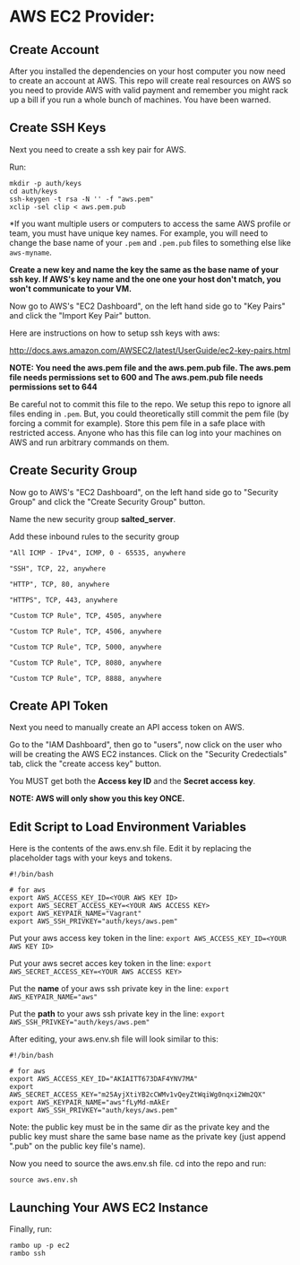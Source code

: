 # AWS EC2 Provider:

## Create Account

After you installed the dependencies on your host computer you now need to create an account at AWS.
This repo will create real resources on AWS so you need to provide AWS with valid payment and remember you might rack up a bill if you run a whole bunch of machines. You have been warned.

## Create SSH Keys

Next you need to create a ssh key pair for AWS.

Run:
```
mkdir -p auth/keys
cd auth/keys
ssh-keygen -t rsa -N '' -f "aws.pem"
xclip -sel clip < aws.pem.pub
```

*If you want multiple users or computers to access the same AWS profile or team, you must have unique key names. For example, you will need to change the base name of your `.pem` and `.pem.pub` files to something else like `aws-myname`.

**Create a new key and name the key the same as the base name of your ssh key. If AWS's key name and the one one your host don't match, you won't communicate to your VM.**

Now go to AWS's "EC2 Dashboard", on the left hand side go to "Key Pairs" and click the "Import Key Pair" button.

Here are instructions on how to setup ssh keys with aws:

http://docs.aws.amazon.com/AWSEC2/latest/UserGuide/ec2-key-pairs.html

**NOTE: You need the aws.pem file and the aws.pem.pub file. The aws.pem file needs permissions set to 600 and The aws.pem.pub file needs permissions set to 644**

Be careful not to commit this file to the repo. We setup this repo to ignore all files ending in `.pem`. But, you could theoretically still commit the pem file (by forcing a commit for example).
Store this pem file in a safe place with restricted access. Anyone who has this file can log into your machines on AWS and run arbitrary commands on them.

## Create Security Group

Now go to AWS's "EC2 Dashboard", on the left hand side go to "Security Group" and click the "Create Security Group" button.

Name the new security group **salted_server**.

Add these inbound rules to the security group
```
"All ICMP - IPv4", ICMP, 0 - 65535, anywhere

"SSH", TCP, 22, anywhere

"HTTP", TCP, 80, anywhere

"HTTPS", TCP, 443, anywhere

"Custom TCP Rule", TCP, 4505, anywhere

"Custom TCP Rule", TCP, 4506, anywhere

"Custom TCP Rule", TCP, 5000, anywhere

"Custom TCP Rule", TCP, 8080, anywhere

"Custom TCP Rule", TCP, 8888, anywhere
```

## Create API Token

Next you need to manually create an API access token on AWS.

Go to the "IAM Dashboard", then go to "users", now click on the user who will be creating the AWS EC2 instances. Click on the "Security Credectials" tab, click the "create access key" button.

You MUST get both the **Access key ID** and the **Secret access key**.

**NOTE: AWS will only show you this key ONCE.**

## Edit Script to Load Environment Variables

Here is the contents of the aws.env.sh file. Edit it by replacing the placeholder tags with your keys and tokens.

```
#!/bin/bash

# for aws
export AWS_ACCESS_KEY_ID=<YOUR AWS KEY ID>
export AWS_SECRET_ACCESS_KEY=<YOUR AWS ACCESS KEY>
export AWS_KEYPAIR_NAME="Vagrant"
export AWS_SSH_PRIVKEY="auth/keys/aws.pem"
```

Put your aws access key token in the line:
`export AWS_ACCESS_KEY_ID=<YOUR AWS KEY ID>`

Put your aws secret acces key token in the line:
`export AWS_SECRET_ACCESS_KEY=<YOUR AWS ACCESS KEY>`

Put the **name** of your aws ssh private key in the line:
`export AWS_KEYPAIR_NAME="aws"`

Put the **path** to your aws ssh private key in the line:
`export AWS_SSH_PRIVKEY="auth/keys/aws.pem"`

After editing, your aws.env.sh file will look similar to this:

```
#!/bin/bash

# for aws
export AWS_ACCESS_KEY_ID="AKIAITT673DAF4YNV7MA"
export AWS_SECRET_ACCESS_KEY="m25AyjXtiYB2cCWMv1vQeyZtWqiWg0nqxi2Wm2QX"
export AWS_KEYPAIR_NAME="aws"fLyMd-mAkEr
export AWS_SSH_PRIVKEY="auth/keys/aws.pem"
```

Note: the public key must be in the same dir as the private key and the public key must share the same base name as the private key (just append ".pub" on the public key file's name).

Now you need to source the aws.env.sh file. cd into the repo and run:

`source aws.env.sh`

## Launching Your AWS EC2 Instance
Finally, run:

```
rambo up -p ec2
rambo ssh
```
